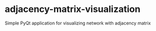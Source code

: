 # adjacency-matrix-visualization
Simple PyQt application for visualizing network with adjacency matrix
